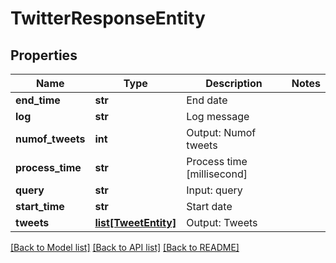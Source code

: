 # TwitterResponseEntity

## Properties
Name | Type | Description | Notes
------------ | ------------- | ------------- | -------------
**end_time** | **str** | End date | 
**log** | **str** | Log message | 
**numof_tweets** | **int** | Output: Numof tweets | 
**process_time** | **str** | Process time [millisecond] | 
**query** | **str** | Input: query | 
**start_time** | **str** | Start date | 
**tweets** | [**list[TweetEntity]**](TweetEntity.md) | Output: Tweets | 

[[Back to Model list]](../README.md#documentation-for-models) [[Back to API list]](../README.md#documentation-for-api-endpoints) [[Back to README]](../README.md)



